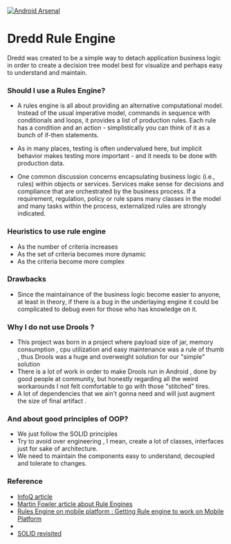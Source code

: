 [![Android Arsenal](https://img.shields.io/badge/Android%20Arsenal-Dredd-brightgreen.svg?style=flat)](http://android-arsenal.com/details/1/1785)
# Dredd Rule Engine #

Dredd was created to be a simple way to detach application business logic in order to create a decision tree model best for visualize and perhaps easy to understand and maintain.

### Should I use a Rules Engine? ###

* A rules engine is all about providing an alternative computational model. Instead of the usual imperative model, commands in sequence with conditionals and loops, it provides a list of production rules. Each rule has a condition and an action - simplistically you can think of it as a bunch of if-then statements.

* As in many places, testing is often undervalued here, but implicit behavior makes testing more important - and it needs to be done with production data.

* One common discussion concerns encapsulating business logic (i.e., rules) within objects or services. Services make sense for decisions and compliance that are orchestrated by the business process. If a requirement, regulation, policy or rule spans many classes in the model and many tasks within the process, externalized rules are strongly indicated.


### Heuristics to use rule engine

* As the number of criteria increases
* As the set of criteria becomes more dynamic
* As the criteria become more complex


### Drawbacks

* Since the maintainance of the business logic become easier to anyone, at least in theory, if there is a bug in the underlaying engine it could be complicated to debug even for those who has knowledge on it.


### Why  I do not use Drools ? ###

* This project was born in a project where payload size of jar, memory consumption , cpu utilization and easy maintenance was a rule of thumb , thus Drools was a huge and overweight solution for our "simple" solution
* There is a lot of work in order to make Drools run in Android , done by good people at community, but honestly regarding all the weird workarounds I not felt comfortable to go with those "stitched" tires.
* A lot of dependencies that we ain't gonna need and will just augment the size of final artifact .

### And about good principles of OOP? ###

* We just follow the SOLID principles
* Try to avoid over engineering  , I mean, create a lot of classes, interfaces just for sake of architecture.
* We need to maintain the components easy to understand, decoupled and tolerate to changes.

### Reference ###

* [InfoQ article](http://www.infoq.com/news/2007/12/haley)
* [Martin Fowler article about Rule Engines](http://martinfowler.com/bliki/RulesEngine.html)
* [Rules Engine on mobile platform : Getting Rule engine to work on Mobile Platform](http://tech-voyage.blogspot.com.br/2011/06/getting-rule-engine-to-work-on-mobile.html?m=1)
*
* [SOLID revisited](http://zeroturnaround.com/rebellabs/object-oriented-design-principles-and-the-5-ways-of-creating-solid-applications/)
